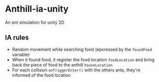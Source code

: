 # Anthill-ia-unity
An ant simulation for unity 2D

## IA rules 
- Random movement while searching food (epxressed by the `foundFood` variable)
- When it found food, it register the food location `foodLocation` and bring back the piece of food to the anthill `houseLocation` 
- For each collision `onTriggerEnter()` with the others ants, they're informed of the food location
